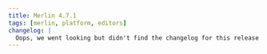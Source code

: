 ```yaml
---
title: Merlin 4.7.1
tags: [merlin, platform, editors]
changelog: |
  Oops, we went looking but didn't find the changelog for this release 🙈
---
```


